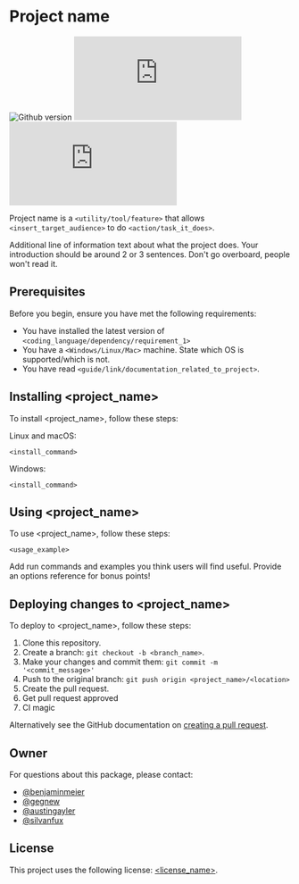 # Project name

<!--- These are examples. See https://shields.io for others or to customize this set of shields. In the future, this should include CI status and monitoring --->
![Github version](/github/v/tag/:wyssenreichenbach/:repo)
![GitHub repo size](https://img.shields.io/github/repo-size/scottydocs/README-template.md)
![GitHub contributors](https://img.shields.io/github/contributors/scottydocs/README-template.md)

Project name is a `<utility/tool/feature>` that allows `<insert_target_audience>` to do `<action/task_it_does>`.

Additional line of information text about what the project does. Your introduction should be around 2 or 3 sentences. Don't go overboard, people won't read it.

## Prerequisites

Before you begin, ensure you have met the following requirements:
<!--- These are just example requirements. Add, duplicate or remove as required --->
* You have installed the latest version of `<coding_language/dependency/requirement_1>`
* You have a `<Windows/Linux/Mac>` machine. State which OS is supported/which is not.
* You have read `<guide/link/documentation_related_to_project>`.

## Installing <project_name>

To install <project_name>, follow these steps:

Linux and macOS:
```
<install_command>
```

Windows:
```
<install_command>
```
## Using <project_name>

To use <project_name>, follow these steps:

```
<usage_example>
```

Add run commands and examples you think users will find useful. Provide an options reference for bonus points!

## Deploying changes to <project_name>
<!--- If your README is long or you have some specific process or steps you want contributors to follow, consider creating a separate CONTRIBUTING.md file--->
To deploy to <project_name>, follow these steps:

1. Clone this repository.
2. Create a branch: `git checkout -b <branch_name>`.
3. Make your changes and commit them: `git commit -m '<commit_message>'`
4. Push to the original branch: `git push origin <project_name>/<location>`
5. Create the pull request.
6. Get pull request approved
7. CI magic

Alternatively see the GitHub documentation on [creating a pull request](https://help.github.com/en/github/collaborating-with-issues-and-pull-requests/creating-a-pull-request).

## Owner

For questions about this package, please contact:
<!--- Choose a person/people who have worked on this package --->
* [@benjaminmeier](https://github.com/benjaminmeier)
* [@gegnew](https://github.com/gegnew)
* [@austingayler](https://github.com/austingayler)
* [@silvanfux](https://github.com/silvanfux)

## License
<!--- This is probably UNLICENSED. If this is a public repo, see https://choosealicense.com/--->

This project uses the following license: [<license_name>](<link>).
